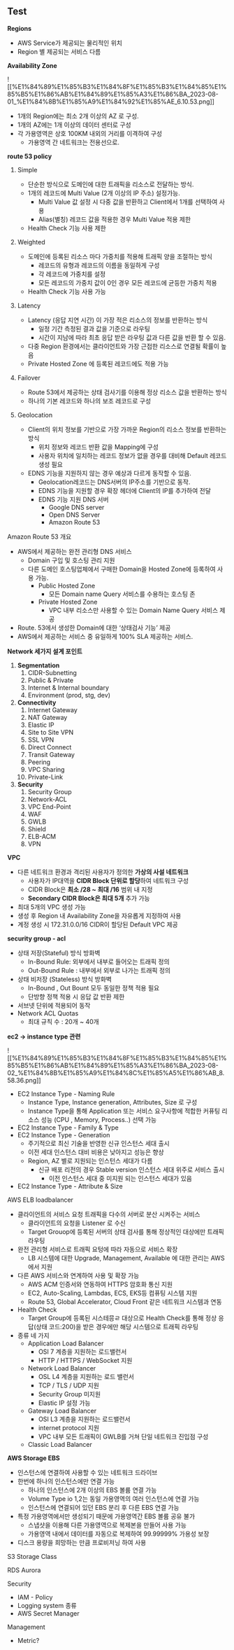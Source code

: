   

  

## Test

  

**Regions**

- AWS Service가 제공되는 물리적인 위치
- Region 별 제공되는 서비스 다름

  

  

**Availability Zone**

![[%E1%84%89%E1%85%B3%E1%84%8F%E1%85%B3%E1%84%85%E1%85%B5%E1%86%AB%E1%84%89%E1%85%A3%E1%86%BA_2023-08-01_%E1%84%8B%E1%85%A9%E1%84%92%E1%85%AE_6.10.53.png]]

- 1개의 Region에는 최소 2개 이상의 AZ 로 구성.
- 1개의 AZ에는 1개 이상의 데이터 센터로 구성
- 각 가용영역은 상호 100KM 내외의 거리를 이격하여 구성
    - 가용영역 간 네트워크는 전용선으로.

  

  

**route 53 policy**

1. Simple
    - 단순한 방식으로 도메인에 대한 트래픽을 리소스로 전달하는 방식.
    - 1개의 레코드에 Multi Value (2개 이상의 IP 주소) 설정가능.
        - Multi Value 값 설정 시 다중 값을 반환하고 Client에서 1개를 선택하여 사용
        - Alias(별칭) 레코드 값을 적용한 경우 Multi Value 적용 제한
    - Health Check 기능 사용 제한

  

1. Weighted
    - 도메인에 등록된 리소스 마다 가중치를 적용해 트래픽 양을 조절하는 방식
        - 레코드의 유형과 레코드의 이름을 동일하게 구성
        - 각 레코드에 가중치를 설정
        - 모든 레코드의 가중치 값이 0인 경우 모든 레코드에 균등한 가중치 적용
    - Health Check 기능 사용 가능

  

1. Latency
    - Latency (응답 지연 시간) 이 가장 적은 리소스의 정보를 반환하는 방식
        - 일정 기간 측정된 결과 값을 기준으로 라우팅
        - 시간이 지남에 따라 최초 응답 받은 라우팅 값과 다른 값을 반환 할 수 있음.
    - 다중 Region 환경에서는 클라이언트와 가장 근접한 리소스로 연결될 확률이 높음
    - Private Hosted Zone 에 등록된 레코드에도 적용 가능

  

1. Failover
    - Route 53에서 제공하는 상태 검사기를 이용해 정상 리소스 값을 반환하는 방식
    - 하나의 기본 레코드와 하나의 보조 레코드로 구성

  

1. Geolocation
    - Client의 위치 정보를 기반으로 가장 가까운 Region의 리소스 정보를 반환하는 방식
        - 위치 정보와 레코드 반환 값을 Mapping에 구성
        - 사용자 위치에 일치하는 레코드 정보가 없을 경우를 대비해 Default 레코드 생성 필요
    - EDNS 기능을 지원하지 않는 경우 예상과 다르게 동작할 수 있음.
        - Geolocation레코드는 DNS서버의 IP주소를 기반으로 동작.
        - EDNS 기능을 지원할 경우 확장 헤더에 Client의 IP를 추가하여 전달
        - EDNS 기능 지원 DNS 서버
            - Google DNS server
            - Open DNS Server
            - Amazon Route 53

  

  

Amazon Route 53 개요

- AWS에서 제공하는 완전 관리형 DNS 서비스
    - Domain 구입 및 호스팅 관리 지원
    - 다른 도메인 호스팅업체에서 구매한 Domain을 Hosted Zone에 등록하여 사용 가능.
        - Public Hosted Zone
            - 모든 Domain name Query 서비스를 수용하는 호스팅 존
        - Private Hosted Zone
            - VPC 내부 리소스만 사용할 수 있는 Domain Name Query 서비스 제공
- Route. 53에서 생성한 Domain에 대한 ‘상태검사 기능’ 제공
- AWS에서 제공하는 서비스 중 유일하게 100% SLA 제공하는 서비스.

  

  

  

  

**Network 세가지 설계 포인트**

1. **Segmentation**
    1. CIDR-Subnetting
    2. Public & Private
    3. Internet & Internal boundary
    4. Environment (prod, stg, dev)
2. **Connectivity**
    1. Internet Gateway
    2. NAT Gateway
    3. Elastic IP
    4. Site to Site VPN
    5. SSL VPN
    6. Direct Connect
    7. Transit Gateway
    8. Peering
    9. VPC Sharing
    10. Private-Link
3. **Security**
    1. Security Group
    2. Network-ACL
    3. VPC End-Point
    4. WAF
    5. GWLB
    6. Shield
    7. ELB-ACM
    8. VPN

  

  

**VPC**

- 다른 네트워크 환경과 격리된 사용자가 정의한 **가상의 사설 네트워크**
    - 사용자가 IP대역을 **CIDR Block 단위로 할당**하여 네트워크 구성
    - CIDR Block은 **최소 /28 ~ 최대 /16** 범위 내 지정
    - **Secondary CIDR Block은 최대 5개** 추가 가능
- 최대 5개의 VPC 생성 가능
- 생성 후 Region 내 Availability Zone을 자유롭게 지정하여 사용
- 계정 생성 시 172.31.0.0/16 CIDR이 할당된 Default VPC 제공

  

  

  

**security group - acl**

- 상태 저장(Stateful) 방식 방화벽
    - In-Bound Rule: 외부에서 내부로 들어오는 트래픽 정의
    - Out-Bound Rule : 내부에서 외부로 나가는 트래픽 정의
- 상태 비저장 (Stateless) 방식 방화벽
    - In-Bound , Out Bount 모두 동일한 정책 적용 필요
    - 단방향 정책 적용 시 응답 값 반환 제한
- 서브넷 단위에 적용되어 동작
- Network ACL Quotas
    - 최대 규칙 수 : 20개 ~ 40개

  

  

  

**ec2 → instance type 관련**

![[%E1%84%89%E1%85%B3%E1%84%8F%E1%85%B3%E1%84%85%E1%85%B5%E1%86%AB%E1%84%89%E1%85%A3%E1%86%BA_2023-08-02_%E1%84%8B%E1%85%A9%E1%84%8C%E1%85%A5%E1%86%AB_8.58.36.png]]

- EC2 Instance Type - Naming Rule
    - Instance Type, Instance generation, Attributes, Size 로 구성
    - Instance Type을 통해 Application 또는 서비스 요구사항에 적합한 커퓨팅 리소스 성능 (CPU , Memory, Process..) 선택 가능
- EC2 Instance Type - Family & Type
- EC2 Instance Type - Generation
    - 주기적으로 최신 기술을 반영한 신규 인스턴스 세대 출시
    - 이전 세대 인스턴스 대비 비용은 낮아지고 성능은 향상
    - Region, AZ 별로 지원되는 인스턴스 세대가 다름
        - 신규 배포 리전의 경우 Stable version 인스턴스 세대 위주로 서비스 출시
            - 이전 인스턴스 세대 중 미지원 되는 인스턴스 세대가 있음
- EC2 Instance Type - Attribute & Size

  

  

  

AWS ELB loadbalancer

- 클라이언트의 서비스 요청 트래픽을 다수의 서버로 분산 시켜주는 서비스
    - 클라이언트의 요청을 Listener 로 수신
    - Target Grouop에 등록된 서버의 상태 검사를 통해 정상적인 대상에만 트래픽 라우팅
- 완전 관리형 서비스로 트래픽 요텅에 따라 자동으로 서비스 확장
    - LB 시스템에 대한 Upgrade, Management, Available 에 대한 관리는 AWS 에서 지원
- 다른 AWS 서비스와 연계하여 사용 및 확장 가능
    - AWS ACM 인증서와 연동하여 HTTPS 암호화 통신 지원
    - EC2, Auto-Scaling, Lambdas, ECS, EKS등 컴퓨팅 시스템 지원
    - Route 53, Global Accelerator, Cloud Front 같은 네트워크 시스템과 연동
- Health Check
    - Target Group에 등록된 시스테믕ㄹ 대상으로 Health Check를 통해 정상 응답(상태 코드:200)을 받은 경우에만 해당 시스템으로 트래픽 라우팅
- 종류 네 가지
    - Application Load Balancer
        - OSI 7 계층을 지원하는 로드밸런서
        - HTTP / HTTPS / WebSocket 지원
    - Network Load Balancer
        - OSL L4 계층을 지원하는 로드 밸런서
        - TCP / TLS / UDP 지원
        - Security Group 미지원
        - Elastic IP 설정 가능
    - Gateway Load Balancer
        - OSI L3 계층을 지원하는 로드밸런서
        - internet protocol 지원
        - VPC 내부 모든 트래픽이 GWLB를 거쳐 단일 네트워크 진입점 구성
    - Classic Load Balancer

  

  

**AWS Storage EBS**

- 인스턴스에 연결하여 사용할 수 있는 네트워크 드라이브
- 한번에 하나의 인스턴스에만 연결 가능
    - 하나의 인스턴스에 2개 이상의 EBS 볼륨 연결 가능
    - Volume Type io 1,2는 동일 가용영역의 여러 인스턴스에 연결 가능
    - 인스턴스에 연결되어 있던 EBS 분리 후 다른 EBS 연결 가능
- 특정 가용영역에서만 생성되기 때문에 가용영역간 EBS 볼륨 공유 불가
    - 스냅샷을 이용해 다른 가용영역으로 복제본을 만들어 사용 가능
    - 가용영역 내에서 데이터를 자동으로 복제하여 99.99999% 가용성 보장
- 디스크 용량을 희망하는 만큼 프로비저닝 하여 사용

S3 Storage Class

RDS Aurora

  

Security

- IAM - Policy
- Logging system 종류
- AWS Secret Manager

  

Management

- Metric?